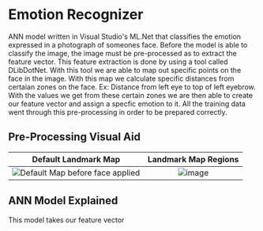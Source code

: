 # Emotion Recognizer
ANN model written in Visual Studio's ML.Net that classifies the emotion expressed in a photograph of someones face. Before the model is able to classify the image, the image must be pre-processed as to extract the feature vector. This feature extraction is done by using a tool called DLibDotNet. With this tool we are able to map out specific points on the face in the image. With this map we calculate specific distances from certaian zones on the face. Ex: Distance from left eye to top of left eyebrow. With the values we get from these certain zones we are then able to create our feature vector and assign a specfic emotion to it. All the training data went through this pre-processing in order to be prepared correctly.

## Pre-Processing Visual Aid



Default Landmark Map            |  Landmark Map Regions
:-------------------------:|:-------------------------:
![Default Map before face applied](https://pyimagesearch.com/wp-content/uploads/2017/04/facial_landmarks_68markup.jpg)  |  ![image](https://user-images.githubusercontent.com/71711553/115223073-52240c00-a103-11eb-8b3c-1f9a100dcdcf.png)

## ANN Model Explained

This model takes our feature vector
